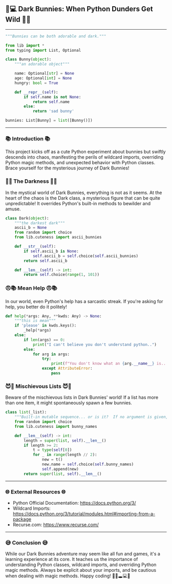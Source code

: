 ## 🐰💻 Dark Bunnies: When Python Dunders Get Wild 🐍😭

---

```python
"""Bunnies can be both adorable and dark."""

from lib import *
from typing import List, Optional

class Bunny(object):
    """an adorable object"""

    name: Optional[str] = None
    age: Optional[int] = None
    hungry: bool = True

    def __repr__(self):
        if self.name is not None:
            return self.name
        else:
            return 'sad bunny'

bunnies: List[Bunny] = list([Bunny()])
```

---

### 📚 Introduction 📚

This project kicks off as a cute Python experiment about bunnies but swiftly descends into chaos, manifesting the perils of wildcard imports, overriding Python magic methods, and unexpected behavior with Python classes. Brace yourself for the mysterious journey of Dark Bunnies!

### 🎩🐇 The Darkness 🎩🐇

In the mystical world of Dark Bunnies, everything is not as it seems. At the heart of the chaos is the Dark class, a mysterious figure that can be quite unpredictable! It overrides Python's built-in methods to bewilder and amuse.

```python
class Dark(object):
    """the darkest dark"""
    ascii_b = None
    from random import choice
    from lib.cuteness import ascii_bunnies

    def __str__(self):
        if self.ascii_b is None:
            self.ascii_b = self.choice(self.ascii_bunnies)
        return self.ascii_b

    def __len__(self) -> int:
        return self.choice(range(1, 101))
```

### 😠📚 Mean Help 😠📚

In our world, even Python's help has a sarcastic streak. If you're asking for help, you better do it politely!

```python
def help(*args: Any, **kwds: Any) -> None:
    """this is mean"""
    if 'please' in kwds.keys():
        _help(*args)
    else:
        if len(args) == 0:
            print("I can't believe you don't understand python..")
        else:
            for arg in args:
                try:
                    print(f"You don't know what an {arg.__name__} is...")
                except AttributeError:
                    pass
```

### 😈📜 Mischievous Lists 😈📜

Beware of the mischievous lists in Dark Bunnies' world! If a list has more than one item, it might spontaneously spawn a few bunnies.

```python
class list(_list):
    """Built-in mutable sequence... or is it?  If no argument is given, the constructor creates a new empty list. The argument must be an iterable if specified."""
    from random import choice
    from lib.cuteness import bunny_names

    def __len__(self) -> int:
        length = super(list, self).__len__()
        if length >= 2:
            t = type(self[0])
            for _ in range(length // 2):
                new = t()
                new.name = self.choice(self.bunny_names)
                self.append(new)
        return super(list, self).__len__()
```

---

### 🌐 External Resources 🌐

- Python Official Documentation: https://docs.python.org/3/
- Wildcard Imports: https://docs.python.org/3/tutorial/modules.html#importing-from-a-package
- Recurse.com: https://www.recurse.com/

---

### 😅 Conclusion 😅

While our Dark Bunnies adventure may seem like all fun and games, it's a learning experience at its core. It teaches us the importance of understanding Python classes, wildcard imports, and overriding Python magic methods. Always be explicit about your imports, and be cautious when dealing with magic methods. Happy coding! 🌌🐇🕳️💻🎉

